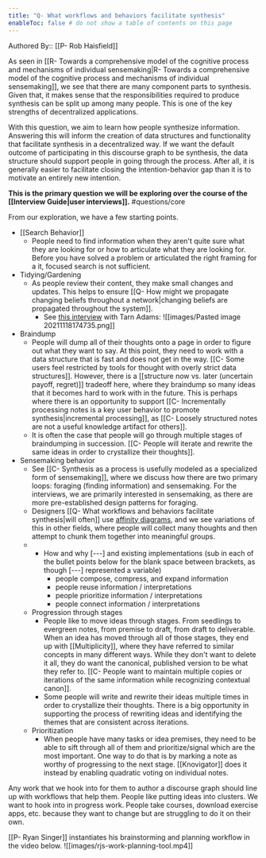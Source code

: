 ```yaml
---
title: "Q- What workflows and behaviors facilitate synthesis"
enableToc: false # do not show a table of contents on this page
---
```

Authored By:: [[P- Rob Haisfield]]

As seen in [[R- Towards a comprehensive model of the cognitive process and mechanisms of individual sensemaking|R- Towards a comprehensive model of the cognitive process and mechanisms of individual sensemaking]], we see that there are many component parts to synthesis. Given that, it makes sense that the responsibilities required to produce synthesis can be split up among many people. This is one of the key strengths of decentralized applications.

With this question, we aim to learn how people synthesize information. Answering this will inform the creation of data structures and functionality that facilitate synthesis in a decentralized way. If we want the default outcome of participating in this discourse graph to be synthesis, the data structure should support people in going through the process. After all, it is generally easier to facilitate closing the intention-behavior gap than it is to motivate an entirely new intention.

**This is the primary question we will be exploring over the course of the [[Interview Guide|user interviews]].** #questions/core

From our exploration, we have a few starting points. 

- [[Search Behavior]]
	- People need to find information when they aren't quite sure what they are looking for or how to articulate what they are looking for. Before you have solved a problem or articulated the right framing for a it, focused search is not sufficient.
- Tidying/Gardening
	- As people review their content, they make small changes and updates. This helps to ensure [[Q- How might we propagate changing beliefs throughout a network|changing beliefs are propagated throughout the system]]. 
		- See [this interview](https://www.gamedeveloper.com/design/q-a-dissecting-the-development-of-i-dwarf-fortress-i-with-creator-tarn-adams) with Tarn Adams: ![[images/Pasted image 20211118174735.png]]
- Braindump
	- People will dump all of their thoughts onto a page in order to figure out what they want to say. At this point, they need to work with a data structure that is fast and does not get in the way. [[C- Some users feel restricted by tools for thought with overly strict data structures]]. However, there is a [[structure now vs. later (uncertain payoff, regret)]] tradeoff here, where they braindump so many ideas that it becomes hard to work with in the future. This is perhaps where there is an opportunity to support [[C- Incrementally processing notes is a key user behavior to promote synthesis|incremental processing]], as [[C- Loosely structured notes are not a useful knowledge artifact for others]].
	- It is often the case that people will go through multiple stages of braindumping in succession. [[C- People will iterate and rewrite the same ideas in order to crystallize their thoughts]].
- Sensemaking behavior
	- See [[C- Synthesis as a process is usefully modeled as a specialized form of sensemaking]], where we discuss how there are two primary loops: foraging (finding information) and sensemaking. For the interviews, we are primarily interested in sensemaking, as there are more pre-established design patterns for foraging.
	- Designers [[Q- What workflows and behaviors facilitate synthesis|will often]] use [affinity diagrams](https://www.nngroup.com/articles/affinity-diagram/), and we see variations of this in other fields, where people will collect many thoughts and then attempt to chunk them together into meaningful groups.
	- - How and why [---] and existing implementations (sub in each of the bullet points below for the blank space between brackets, as though [---] represented a variable)
		- people compose, compress, and expand information
		- people reuse information / interpretations
		- people prioritize information / interpretations
		- people connect information / interpretations
	- Progression through stages
		- People like to move ideas through stages. From seedlings to evergreen notes, from premise to draft, from draft to deliverable. When an idea has moved through all of those stages, they end up with [[Multiplicity]], where they have referred to similar concepts in many different ways. While they don't want to delete it all, they do want the canonical, published version to be what they refer to. [[C- People want to maintain multiple copies or iterations of the same information while recognizing contextual canon]].
		- Some people will write and rewrite their ideas multiple times in order to crystallize their thoughts. There is a big opportunity in supporting the process of rewriting ideas and identifying the themes that are consistent across iterations.
	- Prioritization
		- When people have many tasks or idea premises, they need to be able to sift through all of them and prioritize/signal which are the most important. One way to do that is by marking a note as worthy of progressing to the next stage. [[Knovigator]] does it instead by enabling quadratic voting on individual notes.

Any work that we hook into for them to author a discourse graph should line up with workflows that help them. People like putting ideas into clusters. We want to hook into in progress work. People take courses, download exercise apps, etc. because they want to change but are struggling to do it on their own. 

[[P- Ryan Singer]] instantiates his brainstorming and planning workflow in the video below.
![[images/rjs-work-planning-tool.mp4]]
